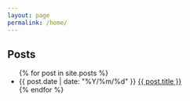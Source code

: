 ```yaml
---
layout: page
permalink: /home/
---
```


<h2 class="smallcap">Posts</h2>
<ul class="post-list">
	{% for post in site.posts %}
	<li>
		<span>{{ post.date | date: "%Y/%m/%d" }}</span>
		<a href="{{ post.url | prepend: site.baseurl }}">{{ post.title }}</a>
	</li>
	{% endfor %}
</ul>
